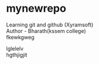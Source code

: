 # mynewrepo
Learning git and github (Xyramsoft)
<br>
Author - Bharath(kssem college)
<br>
fkewkgweg
<br>

lglelelv
<br>
hgthjigjit

